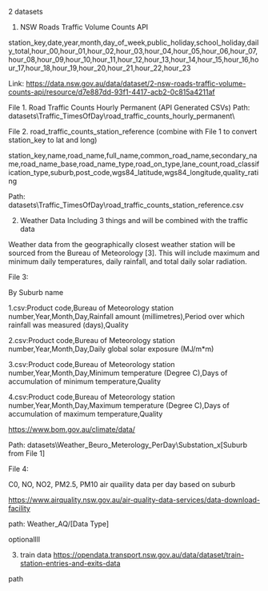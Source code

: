 

2 datasets


1. NSW Roads Traffic Volume Counts API

station_key,date,year,month,day_of_week,public_holiday,school_holiday,daily_total,hour_00,hour_01,hour_02,hour_03,hour_04,hour_05,hour_06,hour_07,hour_08,hour_09,hour_10,hour_11,hour_12,hour_13,hour_14,hour_15,hour_16,hour_17,hour_18,hour_19,hour_20,hour_21,hour_22,hour_23

Link: https://data.nsw.gov.au/data/dataset/2-nsw-roads-traffic-volume-counts-api/resource/d7e887dd-93f1-4417-acb2-0c815a4211af


File 1. Road Traffic Counts Hourly Permanent (API Generated CSVs) 
Path: datasets\Traffic_TimesOfDay\road_traffic_counts_hourly_permanent\




File 2. road_traffic_counts_station_reference (combine with File 1 to convert station_key to lat and long)

station_key,name,road_name,full_name,common_road_name,secondary_name,road_name_base,road_name_type,road_on_type,lane_count,road_classification_type,suburb,post_code,wgs84_latitude,wgs84_longitude,quality_rating

Path: datasets\Traffic_TimesOfDay\road_traffic_counts_station_reference.csv




2. Weather Data Including 3 things and will be combined with the traffic data

Weather data from the geographically closest weather station will be sourced from the Bureau of Meteorology [3]. This will include maximum and minimum daily temperatures, daily rainfall, and total daily solar radiation.

File 3:

By Suburb name

1.csv:Product code,Bureau of Meteorology station number,Year,Month,Day,Rainfall amount (millimetres),Period over which rainfall was measured (days),Quality

2.csv:Product code,Bureau of Meteorology station number,Year,Month,Day,Daily global solar exposure (MJ/m*m)

3.csv:Product code,Bureau of Meteorology station number,Year,Month,Day,Minimum temperature (Degree C),Days of accumulation of minimum temperature,Quality

4.csv:Product code,Bureau of Meteorology station number,Year,Month,Day,Maximum temperature (Degree C),Days of accumulation of maximum temperature,Quality

https://www.bom.gov.au/climate/data/

Path: datasets\Weather_Beuro_Meterology_PerDay\Substation_x\[Suburb from File 1]


File 4:

C0, NO, NO2, PM2.5, PM10 air quaility data per day based on suburb

https://www.airquality.nsw.gov.au/air-quality-data-services/data-download-facility

path: Weather_AQ/[Data Type]











optionallll

3. train data
https://opendata.transport.nsw.gov.au/data/dataset/train-station-entries-and-exits-data

path
